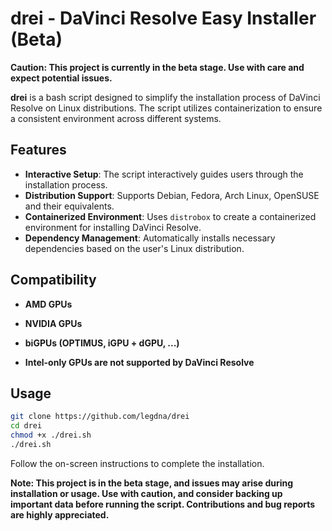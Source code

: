 # drei - DaVinci Resolve Easy Installer (Beta)

**Caution: This project is currently in the beta stage. Use with care and expect potential issues.**

**drei** is a bash script designed to simplify the installation process of DaVinci Resolve on Linux distributions. The script utilizes containerization to ensure a consistent environment across different systems.

## Features

- **Interactive Setup**: The script interactively guides users through the installation process.
- **Distribution Support**: Supports Debian, Fedora, Arch Linux, OpenSUSE and their equivalents.
- **Containerized Environment**: Uses `distrobox` to create a containerized environment for installing DaVinci Resolve.
- **Dependency Management**: Automatically installs necessary dependencies based on the user's Linux distribution.

## Compatibility

- **AMD GPUs**
- **NVIDIA GPUs**
- **biGPUs (OPTIMUS, iGPU + dGPU, ...)**

- **Intel-only GPUs are not supported by DaVinci Resolve**

## Usage

```bash
git clone https://github.com/legdna/drei
cd drei
chmod +x ./drei.sh
./drei.sh
```

Follow the on-screen instructions to complete the installation.

**Note: This project is in the beta stage, and issues may arise during installation or usage. Use with caution, and consider backing up important data before running the script. Contributions and bug reports are highly appreciated.**
